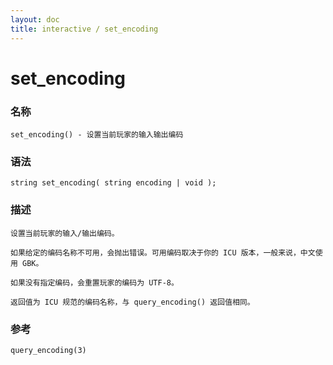 ```yaml
---
layout: doc
title: interactive / set_encoding
---
```

# set_encoding

### 名称

    set_encoding() - 设置当前玩家的输入输出编码

### 语法

    string set_encoding( string encoding | void );

### 描述

    设置当前玩家的输入/输出编码。

    如果给定的编码名称不可用，会抛出错误。可用编码取决于你的 ICU 版本，一般来说，中文使用 GBK。

    如果没有指定编码，会重置玩家的编码为 UTF-8。

    返回值为 ICU 规范的编码名称，与 query_encoding() 返回值相同。

### 参考

    query_encoding(3)
